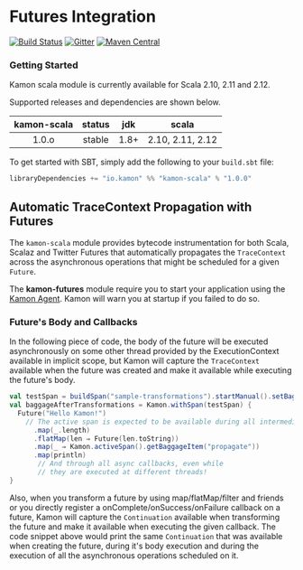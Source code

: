 # Futures Integration   

[![Build Status](https://travis-ci.org/kamon-io/kamon-scala.svg?branch=kamon-scala)](https://travis-ci.org/kamon-io/kamon-scala)
[![Gitter](https://badges.gitter.im/Join%20Chat.svg)](https://gitter.im/kamon-io/Kamon?utm_source=badge&utm_medium=badge&utm_campaign=pr-badge&utm_content=badge)
[![Maven Central](https://maven-badges.herokuapp.com/maven-central/io.kamon/kamon-scala_2.11/badge.svg)](https://maven-badges.herokuapp.com/maven-central/io.kamon/kamon-scala_2.11)

### Getting Started

Kamon scala module is currently available for Scala 2.10, 2.11 and 2.12.

Supported releases and dependencies are shown below.

| kamon-scala  | status | jdk  | scala            
|:------:|:------:|:----:|------------------|
|  1.0.o | stable | 1.8+ | 2.10, 2.11, 2.12  

To get started with SBT, simply add the following to your `build.sbt`
file:

```scala
libraryDependencies += "io.kamon" %% "kamon-scala" % "1.0.0"
```


## Automatic TraceContext Propagation with Futures

The `kamon-scala` module provides bytecode instrumentation for both Scala, Scalaz and Twitter Futures that automatically
propagates the `TraceContext` across the asynchronous operations that might be scheduled for a given `Future`.

The <b>kamon-futures</b> module require you to start your application using the [Kamon Agent]. Kamon will warn you
at startup if you failed to do so.


### Future's Body and Callbacks ###

In the following piece of code, the body of the future will be executed asynchronously on some other thread provided by
the ExecutionContext available in implicit scope, but Kamon will capture the `TraceContext` available when the future
was created and make it available while executing the future's body.

```scala
val testSpan = buildSpan("sample-transformations").startManual().setBaggageItem("propagate", "in-future-transformations")
val baggageAfterTransformations = Kamon.withSpan(testSpan) {
  Future("Hello Kamon!")
    // The active span is expected to be available during all intermediate processing.
      .map(_.length)
      .flatMap(len ⇒ Future(len.toString))
      .map(_ ⇒ Kamon.activeSpan().getBaggageItem("propagate"))
      .map(println)
       // And through all async callbacks, even while
       // they are executed at different threads!
}

```

Also, when you transform a future by using map/flatMap/filter and friends or you directly register a
onComplete/onSuccess/onFailure callback on a future, Kamon will capture the `Continuation` available when transforming
the future and make it available when executing the given callback. The code snippet above would print the same
`Continuation` that was available when creating the future, during it's body execution and during the execution of all
the asynchronous operations scheduled on it.

[Kamon Agent]: https://github.com/kamon-io/kamon-agent
